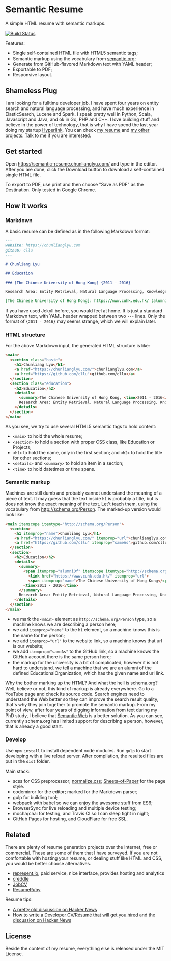 # Semantic Resume

A simple HTML resume with semantic markups.

[![Build Status](https://travis-ci.org/cllu/Semantic-Resume.svg?branch=master)](https://travis-ci.org/cllu/Semantic-Resume)

Features:

- Single self-contained HTML file with HTML5 semantic tags;
- Semantic markup using the vocabulary from [semantic.org](https://semantic.org);
- Generate from GitHub-flavored Markdown text with YAML header;
- Exportable to PDF;
- Responsive layout.

## Shameless Plug
I am looking for a fulltime developer job.
I have spent four years on entity search and natural language processing,
  and have much experience in ElasticSearch, Lucene and Spark.
I speak pretty well in Python, Scala, Javascript and Java,
  and ok in Go, PHP and C++.
I love building stuff and believe in the power of technology,
  that is why I have spend the last year doing my startup [Hyperlink](https://hyperlinkapp.com).
You can check [my resume](https://chunlianglyu.com/resume/)
  and [my other projects](https://chunlianglyu.com/projects/).
<a href="mailto:hi@chunlianglyu.com">Talk to me</a> if you are interested.

## Get started

Open https://semantic-resume.chunlianglyu.com/ and type in the editor.
After you are done, click the Download button to download a self-contained single HTML file.

To export to PDF, use print and then choose "Save as PDF" as the Destination.
Only tested in Google Chrome.

## How it works

### Markdown

A basic resume can be defined as in the following Markdown format:

```markdown
---
website: https://chunlianglyu.com
github: cllu
---

# Chunliang Lyu

## Education

### [The Chinese University of Hong Kong] {2011 - 2016}

Research Area: Entity Retrieval, Natural Language Processing, Knowledge Graph.

[The Chinese University of Hong Kong]: https://www.cuhk.edu.hk/ (alumniOf)
```

If you have used Jekyll before, you would feel at home.
It is just a standard Markdown text, with YAML header wrapped between two `---` lines.
Only the format of `{2011 - 2016}` may seems strange, which we will explain later.

### HTML structure

For the above Markdown input,
  the generated HTML structure is like:

```html
<main>
  <section class="basic">
    <h1>Chunliang Lyu</h1>
    <a href="https://chunlianglyu.com/">chunlianglyu.com</a>
    <a href="https://github.com/cllu">github.com/cllu</a>
  </section>
  <section class="education">
    <h2>Education</h2>
    <details>
      <summary>The Chinese University of Hong Kong, <time>2011 - 2016</time></summary>
      Research Area: Entity Retrieval, Natural Language Processing, Knowledge Graph.
    </details>
  </section>
</main>
```

As you see,
  we try to use several HTML5 semantic tags to hold content:

- `<main>` to hold the whole resume;
- `<section>` to hold a section with proper CSS class, like Education or Projects;
- `<h1>` to hold the name, only in the first section; and `<h2>` to hold the title for other sections;
- `<details>` and `<summary>` to hold an item in a section;
- `<time>` to hold datetimes or time spans.

### Semantic markup

Machines are still dumb
  and probably cannot understand the meaning of a piece of text.
It may guess that the text inside `h1` is probably a title,
  but is does not know the exact meaning of the text.
Let't teach them, using the vocabulary from http://schema.org/Person.
The marked-up version would look like:

```html
<main itemscope itemtype="http://schema.org/Person">
  <section>
    <h1 itemprop="name">Chunliang Lyu</h1>
    <a href="https://chunlianglyu.com/" itemprop="url">chunlianglyu.com</a>
    <a href="https://github.com/cllu" itemprop="sameAs">github.com/cllu</a>
  </section>
  <section>
    <h2>Education</h2>
    <details>
      <summary>
        <span itemprop="alumniOf" itemscope itemtype="http://schema.org/EducationalOrganization">
          <link href="https://www.cuhk.edu.hk/" itemprop="url">
          <span itemprop="name">The Chinese University of Hong Kong</span>, 
        <time>2011 - 2016</time>
      </summary>
      Research Area: Entity Retrieval, Natural Language Processing, Knowledge Graph.
    </details>
  </section>
</main>
```

- we mark the `<main>` element as `http://schema.org/Person` type, so a machine knows we are describing a person here;
- we add `itemprop="name"` to the `h1` element, so a machine knows this is the name for the person;
- we add `itemprop="url"` to the website link, so a machine knows that url is our website;
- we add `itemprop="sameAs"` to the GitHub link, so a machine knows the GitHub account there is the same person here;
- the markup for the university is a bit of complicated, however it is not hard to understand.
  we tell a machine that we are an alumni of the defined EducationalOrganization,
  which has the given name and url link.

Why the bother marking up the HTML?
And what the hell is schema.org?
Well, believe or not, this kind of markup is already everywhere.
Go to a YouTube page and check its source code.
Search engines need to understand the Web better so they can improve the search result quality,
  that's why they join together to promote the semantic markup.
From my point of view,
  after four years of digging information from text during my PhD study,
  I believe that [Semantic Web](https://en.wikipedia.org/wiki/Semantic_Web) is a better solution.
As you can see, currently schema.org has limited support for describing a person,
  however, that is already a good start.
  
### Develop

Use `npm install` to install dependent node modules.
Run `gulp` to start developing with a live reload server.
After compilation, the resulted files are put in the `dist` folder.

Main stack:

- scss for CSS preprocessor; [normalize.css](https://github.com/necolas/normalize.css); [Sheets-of-Paper](https://github.com/delight-im/HTML-Sheets-of-Paper) for the page style.
- codemirror for the editor; marked for the Markdown parser;
- gulp for building tool;
- webpack with babel so we can enjoy the awesome stuff from ES6;
- BrowserSync for live reloading and multiple device testing;
- mocha/chai for testing, and Travis CI so I can sleep tight in night;
- GitHub Pages for hosting, and CloudFlare for free SSL.

## Related

There are plenty of resume generation projects over the Internet, free or commercial.
These are some of them that I have surveyed.
If you are not comfortable with hosting your resume,
  or dealing stuff like HTML and CSS, you would be better choose alternatives.

- [represent.io](https://represent.io), paid service, nice interface, provides hosting and analytics
- [creddle](http://creddle.io/)
- [JobCV](http://www.jobcv.me/)
- [ResumeRuby](https://resumeruby.com)

Resume tips:

- [A pretty old discussion on Hacker News](https://news.ycombinator.com/item?id=903280)
- [How to write a Developer CV/Résumé that will get you hired](http://www.slideshare.net/perlcareers/how-to-write-a-developer-cvrsum-that-will-get-you-hired) 
  and the [discussion on Hacker News](https://news.ycombinator.com/item?id=8582793)

## License

Beside the content of my resume, everything else is released under the MIT License.
